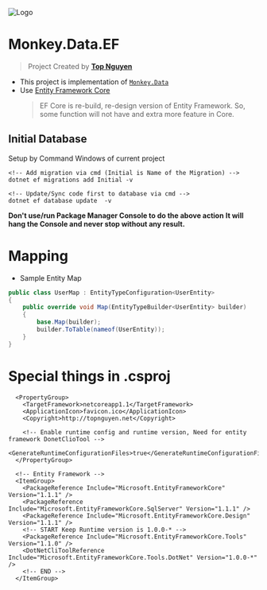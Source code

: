 ﻿![Logo](favicon.ico)
# Monkey.Data.EF
> Project Created by [**Top Nguyen**](http://topnguyen.net)
- This project is implementation of [`Monkey.Data`](../Monkey.Data/readme.md)
- Use [Entity Framework Core](https://docs.microsoft.com/en-us/ef/core/index)
  > EF Core is re-build, re-design version of Entity Framework. So, some function will not have and extra more feature in Core.

## Initial Database
Setup by Command Windows of current project 

```markup
<!-- Add migration via cmd (Initial is Name of the Migration) -->
dotnet ef migrations add Initial -v

<!-- Update/Sync code first to database via cmd -->
dotnet ef database update  -v
```

**Don't use/run Package Manager Console to do the above action**
**It will hang the Console and never stop without any result.**

# Mapping
- Sample Entity Map
```csharp
public class UserMap : EntityTypeConfiguration<UserEntity>
{
    public override void Map(EntityTypeBuilder<UserEntity> builder)
    {
        base.Map(builder);
        builder.ToTable(nameof(UserEntity));
    }
}
```

# Special things in .csproj

```markup
  <PropertyGroup>
    <TargetFramework>netcoreapp1.1</TargetFramework>
    <ApplicationIcon>favicon.ico</ApplicationIcon>
    <Copyright>http://topnguyen.net</Copyright>
    
    <!-- Enable runtime config and runtime version, Need for entity framework DonetClioTool -->
    <GenerateRuntimeConfigurationFiles>true</GenerateRuntimeConfigurationFiles>
  </PropertyGroup>

  <!-- Entity Framework -->
  <ItemGroup>
    <PackageReference Include="Microsoft.EntityFrameworkCore" Version="1.1.1" />
    <PackageReference Include="Microsoft.EntityFrameworkCore.SqlServer" Version="1.1.1" />
    <PackageReference Include="Microsoft.EntityFrameworkCore.Design" Version="1.1.1" />
    <!-- START Keep Runtime version is 1.0.0-* -->
    <PackageReference Include="Microsoft.EntityFrameworkCore.Tools" Version="1.1.0" />
    <DotNetCliToolReference Include="Microsoft.EntityFrameworkCore.Tools.DotNet" Version="1.0.0-*" />
    <!-- END -->
  </ItemGroup>
```